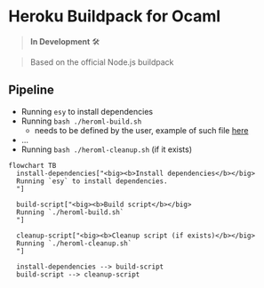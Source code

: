 # Heroku Buildpack for Ocaml

> **In Development** 🛠️

> Based on the official Node.js buildpack

## Pipeline

- Running `esy` to install dependencies
- Running `bash ./heroml-build.sh`
  - needs to be defined by the user, example of such file [here](./heroml-build.example.sh)
- ...
- Running `bash ./heroml-cleanup.sh` (if it exists)

```mermaid
flowchart TB
  install-dependencies["<big><b>Install dependencies</b></big>
  Running `esy` to install dependencies.
  "]

  build-script["<big><b>Build script</b></big>
  Running `./heroml-build.sh`
  "]

  cleanup-script["<big><b>Cleanup script (if exists)</b></big>
  Running `./heroml-cleanup.sh`
  "]

  install-dependencies --> build-script
  build-script --> cleanup-script
```
